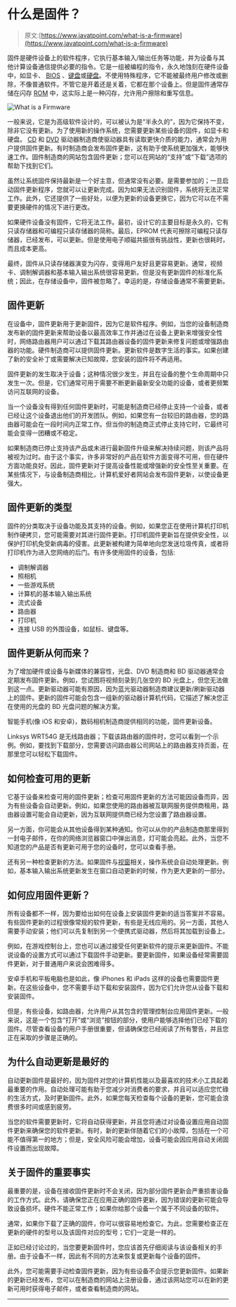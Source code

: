 # 什么是固件？

> 原文:[https://www.javatpoint.com/what-is-a-firmware](https://www.javatpoint.com/what-is-a-firmware)

固件是硬件设备上的软件程序，它执行基本输入/输出任务等功能，并为设备与其他计算设备通信提供必要的指令。它是一组被编程的指令，永久地蚀刻在硬件设备中，如显卡、 [BIOS](https://www.javatpoint.com/bios-full-form) 、[键盘](https://www.javatpoint.com/keyboard)或[硬盘](https://www.javatpoint.com/hdd)。不使用特殊程序，它不能被最终用户修改或删除，不像普通软件。不管它是开着还是关着，它都在那个设备上。但是固件通常存储在闪存 [ROM](https://www.javatpoint.com/rom) 中，这实际上是一种闪存，允许用户擦除和重写信息。

![What is a Firmware](../Images/20f3139f47d672ad037a53e14567dbd1.png)

一般来说，它是为高级软件设计的，可以被认为是“半永久的”，因为它保持不变，除非它没有更新。为了使用新的操作系统，您需要更新某些设备的固件，如显卡和硬盘。 [CD](https://www.javatpoint.com/cd) 和 [DVD](https://www.javatpoint.com/dvd-full-form) 驱动器制造商使驱动器具有读取更快介质的能力，通常会为用户提供固件更新。有时制造商会发布固件更新，这有助于使系统更加强大，能够快速工作。固件制造商的网站包含固件更新；您可以在网站的“支持”或“下载”选项的帮助下找到它们。

虽然让系统固件保持最新是一个好主意，但通常没有必要。是需要参加的；一旦启动固件更新程序，您就可以让更新完成。因为如果无法识别固件，系统将无法正常工作。此外，它还提供了一些好处，以便为更新的设备更换它，因为它可以在不需要更换硬件的情况下进行更改。

如果硬件设备没有固件，它将无法工作。最初，设计它的主要目标是永久的，它有只读存储器和可编程只读存储器的简称。最后，EPROM 代表可擦除可编程只读存储器，已经发布，可以更新。但是使用电子顺磁共振很有挑战性，更新也很耗时，而且成本更高。

最终，固件从只读存储器演变为闪存，变得用户友好且更容易更新。通常，视频卡、调制解调器和基本输入输出系统很容易更新。但是没有更新固件的标准化系统；因此，在存储设备中，固件被忽略了。幸运的是，存储设备通常不需要更新。

## 固件更新

在设备中，固件更新用于更新固件，因为它是软件程序。例如，当您的设备制造商发布新的固件更新来帮助设备以最高效率工作并通过在设备上更新来增强安全性时，网络路由器用户可以通过下载其路由器设备的固件更新来修复问题或增强路由器的功能。硬件制造商可以提供固件更新。更新软件是数字生活的事实。如果创建了新的安全补丁或需要解决已知故障，您安装的固件将不再适用。

固件更新的发生取决于设备；这种情况很少发生，并且在设备的整个生命周期中只发生一次。但是，它们通常可用于需要不断更新最新安全功能的设备，或者更频繁访问互联网的设备。

当一个设备没有得到任何固件更新时，可能是制造商已经停止支持一个设备，或者已经让这个设备退出他们的开发团队。例如，如果您有一台较旧的路由器，您的路由器可能会在一段时间内正常工作。但当你的制造商正式停止支持它时，它最终可能会变得一团糟或不稳定。

如果制造商已停止支持该产品或未进行最新固件升级来解决持续问题，则该产品将被视为过时。由于这个事实，许多非常好的产品在软件方面变得不可用，但在硬件方面功能良好。因此，固件更新对于提高设备性能或增强新的安全性至关重要。在某些情况下，与设备制造商相比，计算机爱好者网站会发布固件更新，以使设备更强大。

## 固件更新的类型

固件的分类取决于设备功能及其支持的设备。例如，如果您正在使用计算机打印机制作硬拷贝，您可能需要对其进行固件更新。打印机固件更新旨在提供安全性，以保护打印机免受新病毒的侵害。此更新被构建为简单地向您发送垃圾传真，或者将打印机作为进入您网络的后门。有许多使用固件的设备，包括:

*   调制解调器
*   照相机
*   一些游戏系统
*   计算机的基本输入输出系统
*   流式设备
*   路由器
*   打印机
*   连接 USB 的外围设备，如鼠标、键盘等。

## 固件更新从何而来？

为了增加硬件或设备与新媒体的兼容性，光盘、DVD 制造商和 BD 驱动器通常会定期发布固件更新。例如，您试图将视频刻录到几张空的 BD 光盘上，但您无法做到这一点。更新驱动器可能有原因，因为蓝光驱动器制造商建议更新/刷新驱动器上的固件。更新的固件可能会包含一组新的驱动器计算机代码，它描述了解决您正在使用的光盘的 BD 光盘问题的解决方案。

智能手机(像 iOS 和安卓)，数码相机制造商提供相同的功能，固件更新设备。

Linksys WRT54G 是无线路由器；下载该路由器的固件时，您可以看到一个示例。例如，要找到下载部分，您需要访问路由器公司网站上的路由器支持页面，在那里您可以轻松下载固件。

## 如何检查可用的更新

它基于设备来检查可用的固件更新；检查可用固件更新的方法可能因设备而异，因为有些设备会自动更新。例如，如果您使用的路由器被互联网服务提供商租用，路由器设置可能会自动更新，因为互联网提供商已经为您设置了路由器设置。

另一方面，你可能会从其他设备得到某种通知。你可以从你的产品制造商那里得到一封电子邮件，在你的网络浏览器窗口中弹出消息，灯可能会亮起。此外，当您不知道您的产品是否有更新可用于您的设备时，您可以查看手册。

还有另一种检查更新的方法。如果固件与[视窗](https://www.javatpoint.com/windows)相关，操作系统会自动处理更新。例如，基本输入输出系统更新发生在窗口自动更新的时候，作为更大更新的一部分。

## 如何应用固件更新？

所有设备都不一样，因为要给出如何在设备上安装固件更新的适当答案并不容易。有些固件更新的过程很像常规的软件更新，有些是无线应用的。另一方面，其他人需要手动安装；他们可以先复制到另一个便携式驱动器，然后将其加载到设备上。

例如，在游戏控制台上，您也可以通过接受任何更新软件的提示来更新固件。不能说设备的设置方式可以通过下载固件手动更新。要更新固件，如果设备经常需要固件更新，对于普通用户来说会困难得多。

安卓手机和平板电脑也是如此，像 iPhones 和 iPads 这样的设备也需要固件更新。在这些设备中，您不需要手动下载和安装固件，因为它们允许您从设备下载和安装固件。

但是，有些设备，如路由器，允许用户从其包含的管理控制台应用固件更新。一般来说，这是一个包含“打开”或“浏览”按钮的部分，使用户能够选择他们已经下载的固件。尽管查看设备的用户手册很重要，但请确保您已经阅读了所有警告，并且您正在采取的步骤是正确的。

## 为什么自动更新是最好的

自动更新固件是最好的，因为固件对您的计算机性能以及最喜欢的技术小工具起着最重要的作用。自动处理可能有助于您减少对消费者的要求，并且可以适应您忙碌的生活方式，及时更新固件。此外，如果您每天检查每个设备的更新，您可能会浪费很多时间或感到疲劳。

当您的软件需要更新时，它将自动获得更新，并且您将通过对设备设置应用自动固件更新来确保您的软件更新。有时，新的更新伴随着它们的小故障，包括在一个可能不值得第一的地方；但是，安全风险可能会增加，设备可能会因应用自动关闭固件设置而出现故障。

## 关于固件的重要事实

最重要的是，设备在接收固件更新时不会关闭，因为部分固件更新会严重损害设备的工作方式。此外，请确保您正在应用正确的固件更新，因为错误的更新可能会导致设备损坏。硬件不能正常工作；如果你给那个设备一个属于不同设备的软件。

通常，如果你下载了正确的固件，你可以很容易地检查它。为此，您需要检查正在更新的硬件的型号以及该固件对应的型号；它们一定是一样的。

正如已经讨论过的，当您要更新固件时，您应该首先仔细阅读与该设备相关的手册。由于设备不一样，因此有不同的方法来恢复或更新每个设备的固件。

此外，您可能需要手动检查固件更新，因为有些设备不会提示您更新固件。如果新的更新已经发布，您可以在制造商的网站上注册设备，通过该网站您可以在新的更新可用时获得电子邮件，或者查看制造商的网站。

* * *